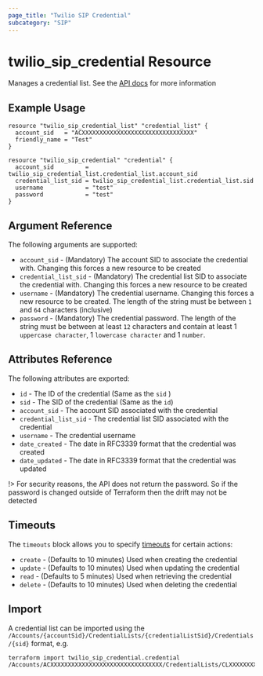 ```yaml
---
page_title: "Twilio SIP Credential"
subcategory: "SIP"
---
```


# twilio_sip_credential Resource

Manages a credential list. See the [API docs](https://www.twilio.com/docs/voice/sip/api/sip-credential-resource) for more information

## Example Usage

```hcl
resource "twilio_sip_credential_list" "credential_list" {
  account_sid   = "ACXXXXXXXXXXXXXXXXXXXXXXXXXXXXXXXX"
  friendly_name = "Test"
}

resource "twilio_sip_credential" "credential" {
  account_sid         = twilio_sip_credential_list.credential_list.account_sid
  credential_list_sid = twilio_sip_credential_list.credential_list.sid
  username            = "test"
  password            = "test"
}
```

## Argument Reference

The following arguments are supported:

- `account_sid` - (Mandatory) The account SID to associate the credential with. Changing this forces a new resource to be created
- `credential_list_sid` - (Mandatory) The credential list SID to associate the credential with. Changing this forces a new resource to be created
- `username` - (Mandatory) The credential username. Changing this forces a new resource to be created. The length of the string must be between `1` and `64` characters (inclusive)
- `password` - (Mandatory) The credential password. The length of the string must be between at least `12` characters and contain at least 1 `uppercase character`, 1 `lowercase character` and 1 `number`.

## Attributes Reference

The following attributes are exported:

- `id` - The ID of the credential (Same as the `sid` )
- `sid` - The SID of the credential (Same as the `id`)
- `account_sid` - The account SID associated with the credential
- `credential_list_sid` - The credential list SID associated with the credential
- `username` - The credential username
- `date_created` - The date in RFC3339 format that the credential was created
- `date_updated` - The date in RFC3339 format that the credential was updated

!> For security reasons, the API does not return the password. So if the password is changed outside of Terraform then the drift may not be detected

## Timeouts

The `timeouts` block allows you to specify [timeouts](https://www.terraform.io/docs/configuration/resources.html#timeouts) for certain actions:

- `create` - (Defaults to 10 minutes) Used when creating the credential
- `update` - (Defaults to 10 minutes) Used when updating the credential
- `read` - (Defaults to 5 minutes) Used when retrieving the credential
- `delete` - (Defaults to 10 minutes) Used when deleting the credential

## Import

A credential list can be imported using the `/Accounts/{accountSid}/CredentialLists/{credentialListSid}/Credentials/{sid}` format, e.g.

```shell
terraform import twilio_sip_credential.credential /Accounts/ACXXXXXXXXXXXXXXXXXXXXXXXXXXXXXXXX/CredentialLists/CLXXXXXXXXXXXXXXXXXXXXXXXXXXXXXXXX/Credentials/CRXXXXXXXXXXXXXXXXXXXXXXXXXXXXXXXX
```

